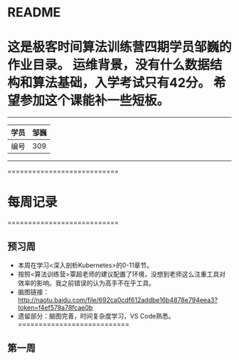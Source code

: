 README
===========================
这是极客时间算法训练营四期学员邹巍的作业目录。
运维背景，没有什么数据结构和算法基础，入学考试只有42分。
希望参加这个课能补一些短板。
===========================

****
	
|学员|邹巍
|---|---
|编号|309

****
===========================


# 每周记录
===========================
## 预习周
* 本周在学习<深入剖析Kubernetes>的0-11章节。
* 按照<算法训练营>覃超老师的建议配置了环境，没想到老师这么注重工具对效率的影响。我之前错误的认为高手不在乎工具。
* 脑图链接：http://naotu.baidu.com/file/692ca0cdf612addbe16b4878e794eea3?token=f4ef578a78fcae0b
* 遗留部分：脑图完善，时间复杂度学习，VS Code熟悉。
===========================

## 第一周
